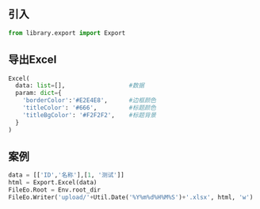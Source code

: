 ## 引入
```python
from library.export import Export
```

## 导出Excel
```python
Excel(
  data: list=[],                  #数据
  param: dict={
    'borderColor':'#E2E4E8',      #边框颜色
    'titleColor': '#666',         #标题颜色
    'titleBgColor': '#F2F2F2',    #标题背景
  }
)
```

## 案例
```python
data = [['ID','名称'],[1, '测试']]
html = Export.Excel(data)
FileEo.Root = Env.root_dir
FileEo.Writer('upload/'+Util.Date('%Y%m%d%H%M%S')+'.xlsx', html, 'w')
```
